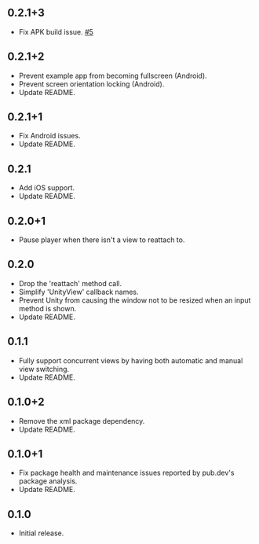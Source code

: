 ## 0.2.1+3

* Fix APK build issue. [#5](https://github.com/Glartek/flutter-unity/issues/5)

## 0.2.1+2

* Prevent example app from becoming fullscreen (Android).
* Prevent screen orientation locking (Android).
* Update README.

## 0.2.1+1

* Fix Android issues.
* Update README.

## 0.2.1

* Add iOS support.
* Update README.

## 0.2.0+1

* Pause player when there isn't a view to reattach to.

## 0.2.0

* Drop the 'reattach' method call.
* Simplify 'UnityView' callback names.
* Prevent Unity from causing the window not to be resized when an input method is shown.
* Update README.

## 0.1.1

* Fully support concurrent views by having both automatic and manual view switching.
* Update README.

## 0.1.0+2

* Remove the xml package dependency.
* Update README.

## 0.1.0+1

* Fix package health and maintenance issues reported by pub.dev's package analysis.
* Update README.

## 0.1.0

* Initial release.
